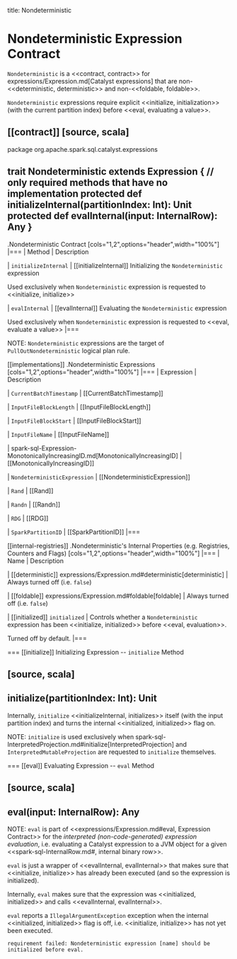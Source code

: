 title: Nondeterministic

# Nondeterministic Expression Contract

`Nondeterministic` is a <<contract, contract>> for expressions/Expression.md[Catalyst expressions] that are non-<<deterministic, deterministic>> and non-<<foldable, foldable>>.

`Nondeterministic` expressions require explicit <<initialize, initialization>> (with the current partition index) before <<eval, evaluating a value>>.

[[contract]]
[source, scala]
----
package org.apache.spark.sql.catalyst.expressions

trait Nondeterministic extends Expression {
  // only required methods that have no implementation
  protected def initializeInternal(partitionIndex: Int): Unit
  protected def evalInternal(input: InternalRow): Any
}
----

.Nondeterministic Contract
[cols="1,2",options="header",width="100%"]
|===
| Method
| Description

| `initializeInternal`
| [[initializeInternal]] Initializing the `Nondeterministic` expression

Used exclusively when `Nondeterministic` expression is requested to <<initialize, initialize>>

| `evalInternal`
| [[evalInternal]] Evaluating the `Nondeterministic` expression

Used exclusively when `Nondeterministic` expression is requested to <<eval, evaluate a value>>
|===

NOTE: `Nondeterministic` expressions are the target of `PullOutNondeterministic` logical plan rule.

[[implementations]]
.Nondeterministic Expressions
[cols="1,2",options="header",width="100%"]
|===
| Expression
| Description

| `CurrentBatchTimestamp`
| [[CurrentBatchTimestamp]]

| `InputFileBlockLength`
| [[InputFileBlockLength]]

| `InputFileBlockStart`
| [[InputFileBlockStart]]

| `InputFileName`
| [[InputFileName]]

| spark-sql-Expression-MonotonicallyIncreasingID.md[MonotonicallyIncreasingID]
| [[MonotonicallyIncreasingID]]

| `NondeterministicExpression`
| [[NondeterministicExpression]]

| `Rand`
| [[Rand]]

| `Randn`
| [[Randn]]

| `RDG`
| [[RDG]]

| `SparkPartitionID`
| [[SparkPartitionID]]
|===

[[internal-registries]]
.Nondeterministic's Internal Properties (e.g. Registries, Counters and Flags)
[cols="1,2",options="header",width="100%"]
|===
| Name
| Description

| [[deterministic]] expressions/Expression.md#deterministic[deterministic]
| Always turned off (i.e. `false`)

| [[foldable]] expressions/Expression.md#foldable[foldable]
| Always turned off (i.e. `false`)

| [[initialized]] `initialized`
| Controls whether a `Nondeterministic` expression has been <<initialize, initialized>> before <<eval, evaluation>>.

Turned off by default.
|===

=== [[initialize]] Initializing Expression -- `initialize` Method

[source, scala]
----
initialize(partitionIndex: Int): Unit
----

Internally, `initialize` <<initializeInternal, initializes>> itself (with the input partition index) and turns the internal <<initialized, initialized>> flag on.

NOTE: `initialize` is used exclusively when spark-sql-InterpretedProjection.md#initialize[InterpretedProjection] and `InterpretedMutableProjection` are requested to `initialize` themselves.

=== [[eval]] Evaluating Expression -- `eval` Method

[source, scala]
----
eval(input: InternalRow): Any
----

NOTE: `eval` is part of <<expressions/Expression.md#eval, Expression Contract>> for the *interpreted (non-code-generated) expression evaluation*, i.e. evaluating a Catalyst expression to a JVM object for a given <<spark-sql-InternalRow.md#, internal binary row>>.

`eval` is just a wrapper of <<evalInternal, evalInternal>> that makes sure that <<initialize, initialize>> has already been executed (and so the expression is initialized).

Internally, `eval` makes sure that the expression was <<initialized, initialized>> and calls <<evalInternal, evalInternal>>.

`eval` reports a `IllegalArgumentException` exception when the internal <<initialized, initialized>> flag is off, i.e. <<initialize, initialize>> has not yet been executed.

```
requirement failed: Nondeterministic expression [name] should be initialized before eval.
```
